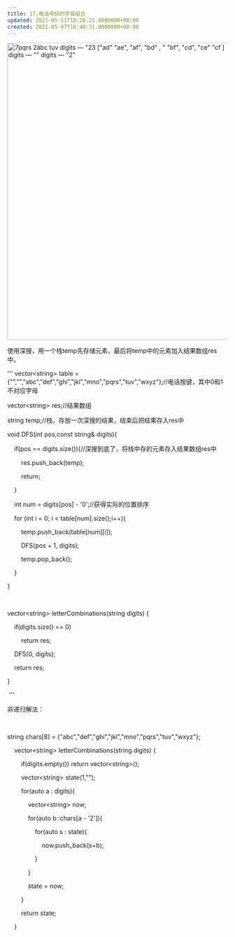 ```yaml
---
title: 17.电话号码的字母组合
updated: 2021-05-11T18:28:21.0000000+08:00
created: 2021-05-07T16:40:31.0000000+08:00
---
```


<img src="C:\Users\82772\AppData\Local\Temp\yifan&#39;s Notebook\pandoc/media/image1.png" style="width:5.32292in;height:7.07292in" alt="7pqrs 2äbc tuv digits — &quot;23 [&quot;ad&quot; &quot;ae&quot;, &quot;af&quot;, &quot;bd&quot; , &quot; &quot;bf&quot;, &quot;cd&quot;, &quot;ce&quot; &quot;cf ] digits — &quot;&quot; digits — &quot;2&quot; " />

使用深搜，用一个栈temp先存储元素，最后将temp中的元素加入结果数组res中。

 '''
vector\<string> table = {"","","abc","def","ghi","jkl","mno","pqrs","tuv","wxyz"};//电话按键，其中0和1不对应字母

vector\<string> res;//结果数组

string temp;//栈，存放一次深搜的结果，结束后把结果存入res中

void DFS(int pos,const string& digits){

    if(pos == digits.size()){//深搜到底了，将栈中存的元素存入结果数组res中

        res.push_back(temp);

        return;

    }

    int num = digits\[pos\] - '0';//获得实际的位置排序

    for (int i = 0; i \< table\[num\].size();i++){

        temp.push_back(table\[num\]\[i\]);

        DFS(pos + 1, digits);

        temp.pop_back();

    }

}

 

vector\<string> letterCombinations(string digits) {

    if(digits.size() == 0)

        return res;

    DFS(0, digits);

    return res;

}

 '''

非递归解法：

 

string chars\[8\] = {"abc","def","ghi","jkl","mno","pqrs","tuv","wxyz"};

    vector\<string> letterCombinations(string digits) {

        if(digits.empty()) return vector\<string>();

        vector\<string> state(1,"");

        for(auto a : digits){

            vector\<string> now;

            for(auto b :chars\[a - '2'\]){

                for(auto s : state){

                    now.push_back(s+b);

                }

            }

            state = now;

        }

        return state;

    }
